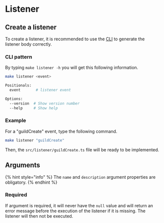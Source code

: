 # Listener

## Create a listener

To create a listener, it is recommended to use the [CLI](https://www.npmjs.com/package/make-bot.ts) to generate the listener body correctly.

### CLI pattern

By typing `make listener -h` you will get this following information.

```bash
make listener <event>

Positionals:
  event       # listener event                                             [required]

Options:
  --version  # Show version number                                       [boolean]
  --help     # Show help                                                 [boolean]
```

### Example

For a "guildCreate" event, type the following command.

```bash
make listener "guildCreate"
```

Then, the `src/listener/guildCreate.ts` file will be ready to be implemented.

## Arguments

{% hint style="info" %}
The `name` and `description` argument properties are obligatory.
{% endhint %}

### Required

If argument is required, it will never have the `null` value and will return an error message before the execution of the listener if it is missing. The listener will then not be executed.
